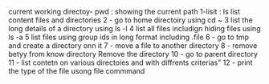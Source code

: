 current working directoy- pwd : showing the current path
1-lisit : ls list content files and directories
2 - go to home directoiry using cd ~
3 list the long details of a directory using ls -l
4 list all files includign hiding files using ls -a
5 list files using group ids in long format including .file
6 - go to tmp and create a directory onn it
7 - move a file to another directory
8 - remove betyy from know directory
Remove the directory
10 - go to parent directory
11 - list contetn on various directoies and with diffrents criterias"
12 - print the type of the file usong file commmand
